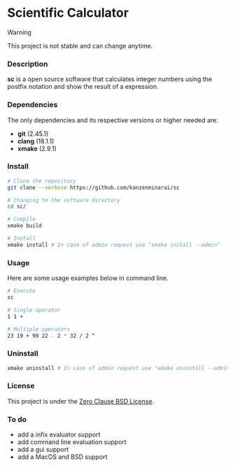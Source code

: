 # Scientific Calculator

>[!WARNING]
> This project is not stable and can change anytime.

### Description
**sc** is a open source software that calculates integer numbers using the postfix notation and show the result of 
a expression.

### Dependencies
The only dependencies and its respective versions or higher needed are:
* **git** (2.45.1)
* **clang** (18.1.1)
* **xmake** (2.9.1)

### Install
```bash
# Clone the repository
git clone --verbose https://github.com/kanzenminarai/sc

# Changing to the software directory
cd sc/

# Compile
xmake build

# Install
xmake install # In case of admin request use "xmake install --admin"
```

### Usage
Here are some usage examples below in command line.
```bash
# Execute
sc

# Single operator
1 1 +

# Multiple operators
23 19 + 99 22 - 2 * 32 / 2 ^
```

### Uninstall
```bash
xmake uninstall # In case of admin request use "xmake uninstall --admin"
```

### License
This project is under the [Zero Clause BSD License](./LICENSE).

### To do
* add a infix evaluator support
* add command line evaluation support
* add a gui support
* add a MacOS and BSD support
